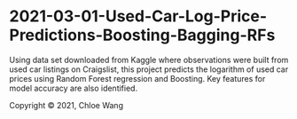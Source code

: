 # 2021-03-01-Used-Car-Log-Price-Predictions-Boosting-Bagging-RFs
Using data set downloaded from Kaggle where observations were built from used car listings on Craigslist, this project predicts the logarithm of used car prices using Random Forest regression and Boosting. Key features for model accuracy are also identified.

Copyright © 2021, Chloe Wang
